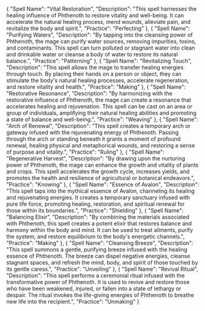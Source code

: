 {
  "Spell Name": "Vital Restoration",
  "Description": "This spell harnesses the healing influence of Phthenoth to restore vitality and well-being. It can accelerate the natural healing process, mend wounds, alleviate pain, and revitalize the body and spirit.",
  "Practice": "Perfecting"
},
{
  "Spell Name": "Purifying Waters",
  "Description": "By tapping into the cleansing power of Phthenoth, the mage can purify water sources, removing impurities, toxins, and contaminants. This spell can turn polluted or stagnant water into clean and drinkable water or cleanse a body of water to restore its natural balance.",
  "Practice": "Patterning"
},
{
  "Spell Name": "Revitalizing Touch",
  "Description": "This spell allows the mage to transfer healing energies through touch. By placing their hands on a person or object, they can stimulate the body's natural healing processes, accelerate regeneration, and restore vitality and health.",
  "Practice": "Making"
},
{
  "Spell Name": "Restorative Resonance",
  "Description": "By harmonizing with the restorative influence of Phthenoth, the mage can create a resonance that accelerates healing and rejuvenation. This spell can be cast on an area or group of individuals, amplifying their natural healing abilities and promoting a state of balance and well-being.",
  "Practice": "Weaving"
},
{
  "Spell Name": "Arch of Renewal",
  "Description": "This spell creates a temporary arch or gateway infused with the rejuvenating energy of Phthenoth. Passing through the arch or standing beneath it grants a moment of profound renewal, healing physical and metaphorical wounds, and restoring a sense of purpose and vitality.",
  "Practice": "Ruling"
},
{
  "Spell Name": "Regenerative Harvest",
  "Description": "By drawing upon the nurturing power of Phthenoth, the mage can enhance the growth and vitality of plants and crops. This spell accelerates the growth cycle, increases yields, and promotes the health and resilience of agricultural or botanical endeavors.",
  "Practice": "Knowing"
},
{
  "Spell Name": "Essence of Avalon",
  "Description": "This spell taps into the mythical essence of Avalon, channeling its healing and rejuvenating energies. It creates a temporary sanctuary infused with pure life force, promoting healing, restoration, and spiritual renewal for those within its boundaries.",
  "Practice": "Shielding"
},
{
  "Spell Name": "Balancing Elixir",
  "Description": "By combining the materials associated with Phthenoth, this spell creates a potent elixir that restores balance and harmony within the body and mind. It can be used to treat ailments, purify the system, and restore equilibrium to the body's energetic channels.",
  "Practice": "Making"
},
{
  "Spell Name": "Cleansing Breeze",
  "Description": "This spell summons a gentle, purifying breeze infused with the healing essence of Phthenoth. The breeze can dispel negative energies, cleanse stagnant spaces, and refresh the mind, body, and spirit of those touched by its gentle caress.",
  "Practice": "Unveiling"
},
{
  "Spell Name": "Revival Ritual",
  "Description": "This spell performs a ceremonial ritual infused with the transformative power of Phthenoth. It is used to revive and restore those who have been weakened, injured, or fallen into a state of lethargy or despair. The ritual invokes the life-giving energies of Phthenoth to breathe new life into the recipient.",
  "Practice": "Unmaking"
}